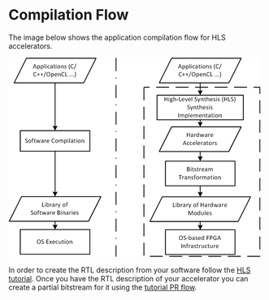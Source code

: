 # Compilation Flow

The image below shows the application compilation flow for HLS accelerators.

![compilation flow](./pr_flow/images/fig-flow.png)

In order to create the RTL description from your software follow the [HLS tutorial](./hls/). Once you have the RTL description of your accelerator you can create a partial bitstream for it using the [tutorial PR flow](./pr_flow/).
